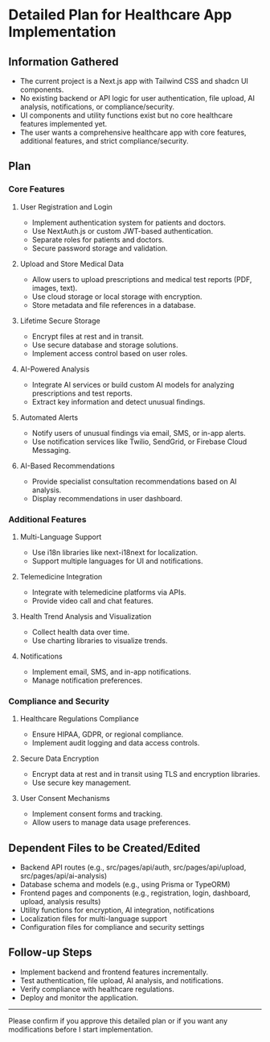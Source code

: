 # Detailed Plan for Healthcare App Implementation

## Information Gathered
- The current project is a Next.js app with Tailwind CSS and shadcn UI components.
- No existing backend or API logic for user authentication, file upload, AI analysis, notifications, or compliance/security.
- UI components and utility functions exist but no core healthcare features implemented yet.
- The user wants a comprehensive healthcare app with core features, additional features, and strict compliance/security.

## Plan

### Core Features
1. User Registration and Login
   - Implement authentication system for patients and doctors.
   - Use NextAuth.js or custom JWT-based authentication.
   - Separate roles for patients and doctors.
   - Secure password storage and validation.

2. Upload and Store Medical Data
   - Allow users to upload prescriptions and medical test reports (PDF, images, text).
   - Use cloud storage or local storage with encryption.
   - Store metadata and file references in a database.

3. Lifetime Secure Storage
   - Encrypt files at rest and in transit.
   - Use secure database and storage solutions.
   - Implement access control based on user roles.

4. AI-Powered Analysis
   - Integrate AI services or build custom AI models for analyzing prescriptions and test reports.
   - Extract key information and detect unusual findings.

5. Automated Alerts
   - Notify users of unusual findings via email, SMS, or in-app alerts.
   - Use notification services like Twilio, SendGrid, or Firebase Cloud Messaging.

6. AI-Based Recommendations
   - Provide specialist consultation recommendations based on AI analysis.
   - Display recommendations in user dashboard.

### Additional Features
1. Multi-Language Support
   - Use i18n libraries like next-i18next for localization.
   - Support multiple languages for UI and notifications.

2. Telemedicine Integration
   - Integrate with telemedicine platforms via APIs.
   - Provide video call and chat features.

3. Health Trend Analysis and Visualization
   - Collect health data over time.
   - Use charting libraries to visualize trends.

4. Notifications
   - Implement email, SMS, and in-app notifications.
   - Manage notification preferences.

### Compliance and Security
1. Healthcare Regulations Compliance
   - Ensure HIPAA, GDPR, or regional compliance.
   - Implement audit logging and data access controls.

2. Secure Data Encryption
   - Encrypt data at rest and in transit using TLS and encryption libraries.
   - Use secure key management.

3. User Consent Mechanisms
   - Implement consent forms and tracking.
   - Allow users to manage data usage preferences.

## Dependent Files to be Created/Edited
- Backend API routes (e.g., src/pages/api/auth, src/pages/api/upload, src/pages/api/ai-analysis)
- Database schema and models (e.g., using Prisma or TypeORM)
- Frontend pages and components (e.g., registration, login, dashboard, upload, analysis results)
- Utility functions for encryption, AI integration, notifications
- Localization files for multi-language support
- Configuration files for compliance and security settings

## Follow-up Steps
- Implement backend and frontend features incrementally.
- Test authentication, file upload, AI analysis, and notifications.
- Verify compliance with healthcare regulations.
- Deploy and monitor the application.

---

Please confirm if you approve this detailed plan or if you want any modifications before I start implementation.
